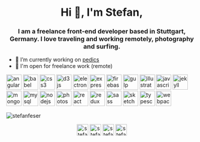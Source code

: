 <h1 align="center">Hi 👋, I'm Stefan,</h1>
<h3 align="center">I am a freelance front-end developer based in Stuttgart, Germany. I love traveling and working remotely, photography and surfing.</h3>

- 🔭 I’m currently working on [pedics](https://pedics.io)
- 🤝 I'm open for freelance work (remote)

<p align="left"><img src="https://devicons.github.io/devicon/devicon.git/icons/angularjs/angularjs-original.svg" alt="angularjs" width="40" height="40"/> <img src="https://www.vectorlogo.zone/logos/babeljs/babeljs-icon.svg" alt="babel" width="40" height="40"/> <img src="https://devicons.github.io/devicon/devicon.git/icons/css3/css3-original-wordmark.svg" alt="css3" width="40" height="40"/> <img src="https://devicons.github.io/devicon/devicon.git/icons/d3js/d3js-original.svg" alt="d3js" width="40" height="40"/> <img src="https://devicons.github.io/devicon/devicon.git/icons/electron/electron-original.svg" alt="electron" width="40" height="40"/> <img src="https://devicons.github.io/devicon/devicon.git/icons/express/express-original-wordmark.svg" alt="express" width="40" height="40"/> <img src="https://www.vectorlogo.zone/logos/firebase/firebase-icon.svg" alt="firebase" width="40" height="40"/> <img src="https://devicons.github.io/devicon/devicon.git/icons/gulp/gulp-plain.svg" alt="gulp" width="40" height="40"/> <img src="https://www.vectorlogo.zone/logos/adobe_illustrator/adobe_illustrator-icon.svg" alt="illustrator" width="40" height="40"/> <img src="https://devicons.github.io/devicon/devicon.git/icons/javascript/javascript-original.svg" alt="javascript" width="40" height="40"/> <img src="https://www.vectorlogo.zone/logos/jekyllrb/jekyllrb-icon.svg" alt="jekyll" width="40" height="40"/> <img src="https://devicons.github.io/devicon/devicon.git/icons/mongodb/mongodb-original-wordmark.svg" alt="mongodb" width="40" height="40"/> <img src="https://devicons.github.io/devicon/devicon.git/icons/mysql/mysql-original-wordmark.svg" alt="mysql" width="40" height="40"/> <img src="https://devicons.github.io/devicon/devicon.git/icons/nodejs/nodejs-original-wordmark.svg" alt="nodejs" width="40" height="40"/> <img src="https://devicons.github.io/devicon/devicon.git/icons/photoshop/photoshop-plain.svg" alt="photoshop" width="40" height="40"/> <img src="https://devicons.github.io/devicon/devicon.git/icons/react/react-original-wordmark.svg" alt="react" width="40" height="40"/> <img src="https://devicons.github.io/devicon/devicon.git/icons/redux/redux-original.svg" alt="redux" width="40" height="40"/> <img src="https://devicons.github.io/devicon/devicon.git/icons/sass/sass-original.svg" alt="sass" width="40" height="40"/> <img src="https://www.vectorlogo.zone/logos/sketchapp/sketchapp-icon.svg" alt="sketch" width="40" height="40"/> <img src="https://devicons.github.io/devicon/devicon.git/icons/typescript/typescript-original.svg" alt="typescript" width="40" height="40"/> <img src="https://devicons.github.io/devicon/devicon.git/icons/webpack/webpack-original.svg" alt="webpack" width="40" height="40"/></p><p><img align="center" src="https://github-readme-stats.vercel.app/api/top-langs/?username=stefanfeser&layout=compact&hide=html" alt="stefanfeser" /></p>

<p align="center">
<a href="https://codepen.io/stefanfeser" target="blank"><img align="center" src="https://cdn.jsdelivr.net/npm/simple-icons@3.0.1/icons/codepen.svg" alt="stefanfeser" height="30" width="30" /></a>
<a href="https://twitter.com/stefanfeser" target="blank"><img align="center" src="https://cdn.jsdelivr.net/npm/simple-icons@3.0.1/icons/twitter.svg" alt="stefanfeser" height="30" width="30" /></a>
<a href="https://linkedin.com/in/stefanfeser" target="blank"><img align="center" src="https://cdn.jsdelivr.net/npm/simple-icons@3.0.1/icons/linkedin.svg" alt="stefanfeser" height="30" width="30" /></a>
<a href="https://instagram.com/stefanfeser" target="blank"><img align="center" src="https://cdn.jsdelivr.net/npm/simple-icons@3.0.1/icons/instagram.svg" alt="stefanfeser" height="30" width="30" /></a>
</p>
